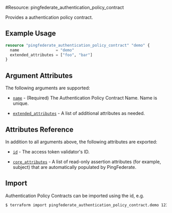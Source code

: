 #Resource: pingfederate_authentication_policy_contract

Provides a authentication policy contract.

## Example Usage
```terraform
resource "pingfederate_authentication_policy_contract" "demo" {
  name                = "demo"
  extended_attributes = ["foo", "bar"]
}
```

## Argument Attributes

The following arguments are supported:

- [`name`](#name) - (Required) The Authentication Policy Contract Name. Name is unique.

- [`extended_attributes`](#extended_attributes) - A list of additional attributes as needed.

## Attributes Reference

In addition to all arguments above, the following attributes are exported:

- [`id`](#id) - The access token validator's ID.

- [`core_attributes`](#core_attributes) - A list of read-only assertion attributes (for example, subject) that are automatically populated by PingFederate.

## Import

Authentication Policy Contracts can be imported using the id, e.g.

```bash
$ terraform import pingfederate_authentication_policy_contract.demo 123
```

